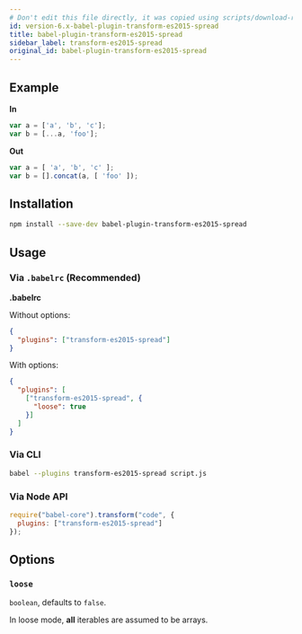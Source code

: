```yaml
---
# Don't edit this file directly, it was copied using scripts/download-readmes.js: 
id: version-6.x-babel-plugin-transform-es2015-spread
title: babel-plugin-transform-es2015-spread
sidebar_label: transform-es2015-spread
original_id: babel-plugin-transform-es2015-spread
---
```


## Example

**In**

```js
var a = ['a', 'b', 'c'];
var b = [...a, 'foo'];
```

**Out**

```js
var a = [ 'a', 'b', 'c' ];
var b = [].concat(a, [ 'foo' ]);
```

## Installation

```sh
npm install --save-dev babel-plugin-transform-es2015-spread
```

## Usage

### Via `.babelrc` (Recommended)

**.babelrc**

Without options:

```json
{
  "plugins": ["transform-es2015-spread"]
}
```

With options:

```json
{
  "plugins": [
    ["transform-es2015-spread", {
      "loose": true
    }]
  ]
}
```

### Via CLI

```sh
babel --plugins transform-es2015-spread script.js
```

### Via Node API

```javascript
require("babel-core").transform("code", {
  plugins: ["transform-es2015-spread"]
});
```

## Options

### `loose`

`boolean`, defaults to `false`.

In loose mode, **all** iterables are assumed to be arrays.

